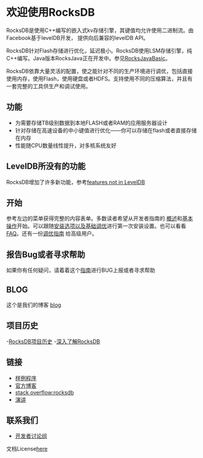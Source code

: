 # 欢迎使用RocksDB
RocksDB是使用C++编写的嵌入式kv存储引擎，其键值均允许使用二进制流。由Facebook基于levelDB开发， 提供向后兼容的levelDB API。

RocksDB针对Flash存储进行优化，延迟极小。RocksDB使用LSM存储引擎，纯C++编写。Java版本RocksJava正在开发中。参见[RocksJavaBasic](https://rocksdb.org.cn/doc/RocksJava-Basics.html)。

RocksDB依靠大量灵活的配置，使之能针对不同的生产环境进行调优，包括直接使用内存，使用Flash，使用硬盘或者HDFS。支持使用不同的压缩算法，并且有一套完整的工具供生产和调试使用。

## 功能
- 为需要存储TB级别数据到本地FLASH或者RAM的应用服务器设计
- 针对存储在高速设备的中小键值进行优化——你可以存储在flash或者直接存储在内存
- 性能随CPU数量线性提升，对多核系统友好

## LevelDB所没有的功能
RocksDB增加了许多新功能，参考[features not in LevelDB](https://rocksdb.org.cn/doc/Features-Not-in-LevelDB.html)

## 开始
参考左边的菜单获得完整的内容表单。多数读者希望从开发者指南的 [概述]()和[基本操作]()开始。可以跟随[安装选项以及基础调优]()进行第一次安装设置。也可以看看[FAQ]()。还有一份[调优指南]() 给高级用户。

## 报告Bug或者寻求帮助
如果你有任何疑问，请着着这个[指南]()进行BUG上报或者寻求帮助

## BLOG
这个是我们的博客 [blog](rocksdb.org/blog)

## 项目历史

-[RocksDB项目历史](http://rocksdb.blogspot.com/2013/11/the-history-of-rocksdb.html)
-[深入了解RocksDB](https://www.facebook.com/notes/facebook-engineering/under-the-hood-building-and-open-sourcing-rocksdb/10151822347683920)

## 链接
- [样例程序](https://github.com/facebook/rocksdb/tree/master/examples)
- [官方博客](http://rocksdb.org/blog/)
- [stack overflow:rocksdb](https://stackoverflow.com/questions/tagged/rocksdb)
- [演讲](https://rocksdb.org.cn/doc/Talks.html)

## 联系我们
- [开发者讨论组]()

文档License[here]()


